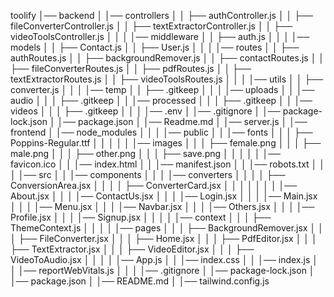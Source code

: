 toolify
│── backend
│   │── controllers
│   │   ├── authController.js
│   │   ├── fileConverterController.js
│   │   ├── textExtractorController.js
│   │   ├── videoToolsController.js
│   │
│   │── middleware
│   │   ├── auth.js
│   │
│   │── models
│   │   ├── Contact.js
│   │   ├── User.js
│   │
│   │── routes
│   │   ├── authRoutes.js
│   │   ├── backgroundRemover.js
│   │   ├── contactRoutes.js
│   │   ├── fileConverterRoutes.js
│   │   ├── pdfRoutes.js
│   │   ├── textExtractorRoutes.js
│   │   ├── videoToolsRoutes.js
│   │
│   │── utils
│   │   ├── converter.js
│   │
│   │── temp
│   │   ├── .gitkeep
│   │
│   │── uploads
│   │   │── audio
│   │   │   ├── .gitkeep
│   │   │── processed
│   │   │   ├── .gitkeep
│   │   │── videos
│   │   │   ├── .gitkeep
│   │
│   │── .env
│   │── .gitignore
│   │── package-lock.json
│   │── package.json
│   │── Readme.md
│   │── server.js
│
│── frontend
│   │── node_modules
│   │
│   │── public
│   │   │── fonts
│   │   │   ├── Poppins-Regular.ttf
│   │   │
│   │   │── images
│   │   │   ├── female.png
│   │   │   ├── male.png
│   │   │   ├── other.png
│   │   │   ├── save.png
│   │   │
│   │   │── favicon.ico
│   │   │── index.html
│   │   │── manifest.json
│   │   │── robots.txt
│   │
│   │── src
│   │   │── components
│   │   │   │── converters
│   │   │   │   ├── ConversionArea.jsx
│   │   │   │   ├── ConverterCard.jsx
│   │   │   │
│   │   │   │── About.jsx
│   │   │   │── ContactUs.jsx
│   │   │   │── Login.jsx
│   │   │   │── Main.jsx
│   │   │   │── Menu.jsx
│   │   │   │── Navbar.jsx
│   │   │   │── Others.jsx
│   │   │   │── Profile.jsx
│   │   │   │── Signup.jsx
│   │
│   │   │── context
│   │   │   ├── ThemeContext.js
│   │
│   │   │── pages
│   │   │   ├── BackgroundRemover.jsx
│   │   │   ├── FileConverter.jsx
│   │   │   ├── Home.jsx
│   │   │   ├── PdfEditor.jsx
│   │   │   ├── TextExtractor.jsx
│   │   │   ├── VideoEditor.jsx
│   │   │   ├── VideoToAudio.jsx
│   │
│   │   │── App.js
│   │   │── index.css
│   │   │── index.js
│   │   │── reportWebVitals.js
│   │
│   │── .gitignore
│   │── package-lock.json
│   │── package.json
│   │── README.md
│   │── tailwind.config.js
